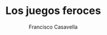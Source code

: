 ---
title: "Los juegos feroces"
subtitle: ""
description: ""
layout: book
author: Francisco Casavella
started: 2014-01-25
read: 2014-02-02
status: read
rating: 4
color: 
cover: 
pages: 304
link: 
---